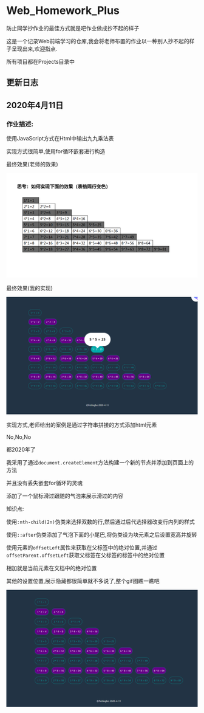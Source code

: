 # Web_Homework_Plus
 防止同学抄作业的最佳方式就是吧作业做成抄不起的样子

这是一个记录Web前端学习的仓库,我会将老师布置的作业以一种别人抄不起的样子呈现出来,欢迎指点.

所有项目都在Projects目录中

## 更新日志

## 2020年4月11日

### 作业描述:

使用JavaScript方式在Html中输出九九乘法表

实现方式很简单,使用for循环嵌套进行构造

最终效果(老师的效果)

![image-20200411231132178](README.assets/image-20200411231132178.png)

最终效果(我的实现)

![image-20200411231413282](README.assets/image-20200411231413282.png)



实现方式,老师给出的案例是通过字符串拼接的方式添加html元素

No,No,No

都2020年了

我采用了通过`document.createElement`方法构建一个新的节点并添加到页面上的方法

并且没有丢失嵌套for循环的灵魂

添加了一个鼠标滑过跟随的气泡来展示滑过的内容



知识点:

使用`:nth-child(2n)`伪类来选择双数的行,然后通过后代选择器改变行内列的样式



使用`::after`伪类添加了气泡下面的小尾巴,将伪类设为块元素之后设置宽高并旋转



使用元素的`offsetLeft`属性来获取在父标签中的绝对位置,并通过`offsetParent.offsetLeft`获取父标签在父标签的标签中的绝对位置

相加就是当前元素在文档中的绝对位置



其他的设置位置,展示隐藏都很简单就不多说了,整个gif图瞧一瞧吧

![](README.assets/%E9%AB%98%E9%85%8D%E7%89%88%E4%B9%98%E6%B3%95%E5%8F%A3%E8%AF%80%E8%A1%A8gif.gif)